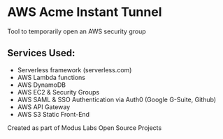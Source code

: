 # AWS Acme Instant Tunnel

Tool to temporarily open an AWS security group

## Services Used:

- Serverless framework (serverless.com)
- AWS Lambda functions
- AWS DynamoDB
- AWS EC2 & Security Groups
- AWS SAML & SSO Authentication via Auth0 (Google G-Suite, Github)
- AWS API Gateway
- AWS S3 Static Front-End

Created as part of Modus Labs Open Source Projects

